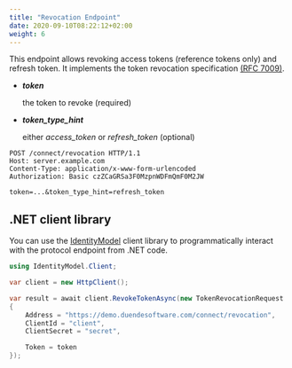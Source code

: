 ```yaml
---
title: "Revocation Endpoint"
date: 2020-09-10T08:22:12+02:00
weight: 6
---
```


This endpoint allows revoking access tokens (reference tokens only) and refresh token. 
It implements the token revocation specification [(RFC 7009)](https://tools.ietf.org/html/rfc7009).

* ***token***
    
    the token to revoke (required)

* ***token_type_hint***
    
    either *access_token* or *refresh_token* (optional)

```
POST /connect/revocation HTTP/1.1
Host: server.example.com
Content-Type: application/x-www-form-urlencoded
Authorization: Basic czZCaGRSa3F0MzpnWDFmQmF0M2JW

token=...&token_type_hint=refresh_token
```

## .NET client library
You can use the [IdentityModel](https://identitymodel.readthedocs.io) client library to programmatically interact with the protocol endpoint from .NET code.

```cs
using IdentityModel.Client;

var client = new HttpClient();

var result = await client.RevokeTokenAsync(new TokenRevocationRequest
{
    Address = "https://demo.duendesoftware.com/connect/revocation",
    ClientId = "client",
    ClientSecret = "secret",

    Token = token
});
```
